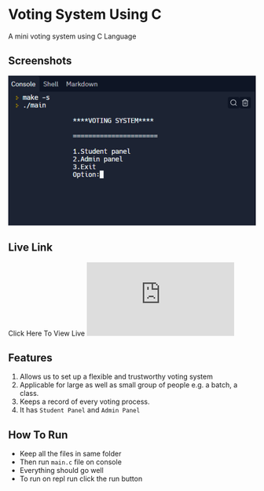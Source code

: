 # Voting System Using C
A mini voting system using C Language <br>

## Screenshots
![image](image.png)

## Live Link
Click Here To View Live [![Run on Repl.it](https://repl.it/badge/github/plibither8/2048.cpp)](https://replit.com/@MusfiqDehan/Voting-System?embed=true)

## Features
1. Allows us to set up a flexible and trustworthy voting system
2. Applicable for large as well as small group of people e.g. a batch, a class.
3. Keeps a record of  every voting process.
4. It has `Student Panel` and `Admin Panel`

## How To Run
- Keep all the files in same folder
- Then run `main.c` file on console
- Everything should go well
- To run on repl run click the run button
